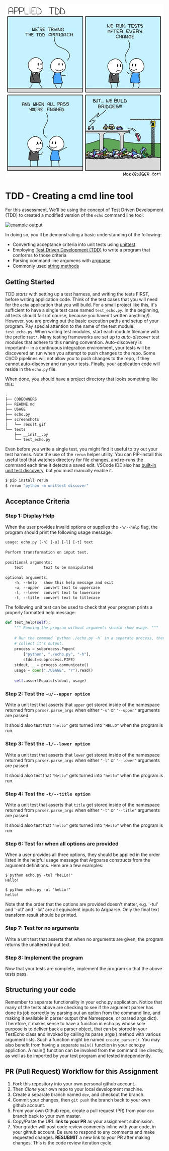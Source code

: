 <p align="center">
  <img src=tests.jpg/>
</p>

# TDD - Creating a cmd line tool

For this assessment, We'll be using the concept of Test Driven Development (TDD) to created a modified version of the `echo` command line tool:

![example output](screenshots/result.gif)

In doing so, you'll be demonstrating a basic understanding of the following:

- Converting acceptance criteria into unit tests using
  [unittest](https://docs.python.org/2.7/library/unittest.html)
- Employing [Test Driven Development (TDD)](https://medium.freecodecamp.org/learning-to-test-with-python-997ace2d8abe) to write a program that conforms to those criteria
- Parsing command line argumens with [argparse](https://docs.python.org/2.7/howto/argparse.html#id1)
- Commonly used [string methods](https://docs.python.org/2/library/stdtypes.html#string-methods)

## Getting Started
TDD *starts* with setting up a test harness, and writing the tests FIRST, before writing application code. Think of the test cases that you will need for the `echo` application that you will build. For a small project like this, it's sufficient to have a single test case named `test_echo.py`. In the beginning, all tests should fail (of course, because you haven't written anything!). However, you are proving out the basic execution paths and setup of your program. 
Pay special attention to the name of the test module: `test_echo.py`. When writing test modules, start each module filename with the prefix `test*`. Many testing frameworks are set up to *auto-discover* test modules that adhere to this naming convention. Auto-discovery is important-- in a continuous integration environment, your tests will be discovered an run when you attempt to push changes to the repo. Some CI/CD pipelines will not allow you to push changes to the repo, if they cannot auto-discover and run your tests. 
Finally, your application code will reside in the `echo.py` file.

When done, you should have a project directory that looks something like this:

```
.
├── CODEOWNERS
├── README.md
├── USAGE
├── echo.py
├── screenshots
│   └── result.gif
└── tests
    ├── __init__.py
    └── test_echo.py
```

Even before you write a single test, you might find it useful to try out your test harness. Note the use of the `rerun` helper utility. You can PIP-install this useful tool that watches directory for file changes, and re-runs the command each time it detects a saved edit. VSCode IDE also has [built-in unit test discovery](https://code.visualstudio.com/docs/python/unit-testing), but you must manually enable it.

```bash
$ pip install rerun
$ rerun "python -m unittest discover"
```

## Acceptance Criteria

### Step 1: Display Help
When the user provides invalid options or supplies the `-h/--help` flag, the
program should print the following usage message:

    usage: echo.py [-h] [-u] [-l] [-t] text

    Perform transformation on input text.

    positional arguments:
        text         text to be manipulated

    optional arguments:
        -h, --help   show this help message and exit
        -u, --upper  convert text to uppercase
        -l, --lower  convert text to lowercase
        -t, --title  convert text to titlecase

The following unit test can be used to check that your program prints a properly formatted help message:

```python
def test_help(self):
    """ Running the program without arguments should show usage. """

    # Run the command `python ./echo.py -h` in a separate process, then
    # collect it's output.
    process = subprocess.Popen(
        ["python", "./echo.py", "-h"],
        stdout=subprocess.PIPE)
    stdout, _ = process.communicate()
    usage = open("./USAGE", "r").read()

    self.assertEquals(stdout, usage)
```

### Step 2: Test the `-u/--upper option`
Write a unit test that asserts that `upper` get stored inside of the
namespace returned from `parser.parse_args` when either `"-u"` or `"--upper"`
arguments are passed.

It should also test that `"hello"` gets turned into `"HELLO"` when the
program is run.

### Step 3: Test the `-l/--lower option`
Write a unit test that asserts that `lower` get stored inside of the
namespace returned from `parser.parse_args` when either `"-l"` or `"--lower"`
arguments are passed.

It should also test that `"Hello"` gets turned into `"hello"` when the
program is run.

### Step 4: Test the `-t/--title option`
Write a unit test that asserts that `title` get stored inside of the
namespace returned from `parser.parse_args` when either `"-t"` or `"--title"`
arguments are passed.

It should also test that `"hello"` gets turned into `"Hello"` when the
program is run.

### Step 6: Test for when all options are provided
When a user provides all three options, they should be applied in the order
listed in the helpful usage message that Argparse constructs from the argument definitions. Here are a few examples:

```console
$ python echo.py -tul "heLLo!"
Hello!
```

```console
$ python echo.py -ul "heLLo!"
hello!
```

Note that the order that the options are provided doesn't matter, e.g. '-tul' and '-utl' and '-lut' are all equivalent inputs to Argparse.  Only the final text transform result should be printed.

### Step 7: Test for no arguments
Write a unit test that asserts that when no arguments are given, the program
returns the unaltered input text.

### Step 8: Implement the program
Now that your tests are complete, implement the program so that the above
tests pass.

## Structuring your code
Remember to separate functionality in your echo.py application. Notice that many of the tests above are checking to see if the argument parser has done its job correctly by parsing out an option from the command line, and making it available in parser output (the Namespace, or parsed args dict). 
Therefore, it makes sense to have a function in echo.py whose sole purpose is to deliver back a parser object, that can be stored in your TestEcho class and invoked by calling its parse_args() method with various argument lists. Such a function might be named `create_parser()`.
You may also benefit from having a separate `main()` function in your echo.py appliction. A main() function can be invoked from the command line directly, as well as be imported by your test program and tested independently.


## PR (Pull Request) Workflow for this Assignment
1. *Fork* this repository into your own personal github account.
2. Then *Clone* your own repo to your local development machine.
3. Create a separate branch named `dev`, and checkout the branch.
5. Commit your changes, then `git push` the branch back to your own github account.
5. From your own Github repo, create a pull request (PR) from your `dev` branch back to your own master.
6. Copy/Paste the URL **link to your PR** as your assignment submission.
7. Your grader will post code review comments inline with your code, in your github account. Be sure to respond to any comments and make requested changes. **RESUBMIT** a new link to your PR after making changes. This is the code review iteration cycle.